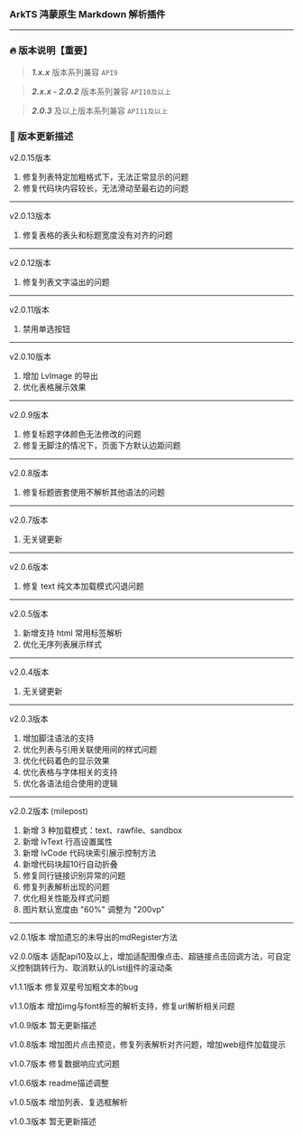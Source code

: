 ### ArkTS 鸿蒙原生 Markdown 解析插件

---

### 🔥 版本说明【重要】

> ***1.x.x*** 版本系列兼容 `API9`

> ***2.x.x - 2.0.2*** 版本系列兼容 `API10及以上`

> ***2.0.3*** 及以上版本系列兼容 `API11及以上`

### 🍺 版本更新描述

v2.0.15版本

1. 修复列表特定加粗格式下，无法正常显示的问题
2. 修复代码块内容较长，无法滑动至最右边的问题

---

v2.0.13版本

1. 修复表格的表头和标题宽度没有对齐的问题

---

v2.0.12版本

1. 修复列表文字溢出的问题

---

v2.0.11版本

1. 禁用单选按钮

---

v2.0.10版本

1. 增加 LvImage 的导出
2. 优化表格展示效果

---

v2.0.9版本

1. 修复标题字体颜色无法修改的问题
2. 修复无脚注的情况下，页面下方默认边距问题

---

v2.0.8版本

1. 修复标题嵌套使用不解析其他语法的问题

---

v2.0.7版本

1. 无关键更新

---

v2.0.6版本

1. 修复 text 纯文本加载模式闪退问题

---

v2.0.5版本

1. 新增支持 html 常用标签解析
2. 优化无序列表展示样式

---

v2.0.4版本

1. 无关键更新

---

v2.0.3版本

1. 增加脚注语法的支持
2. 优化列表与引用关联使用间的样式问题
3. 优化代码着色的显示效果
4. 优化表格与字体相关的支持
5. 优化各语法组合使用的逻辑

---

v2.0.2版本 (milepost)

1. 新增 3 种加载模式：text、rawfile、sandbox
2. 新增 lvText 行高设置属性
3. 新增 lvCode 代码块索引展示控制方法
4. 新增代码块超10行自动折叠
5. 修复同行链接识别异常的问题
6. 修复列表解析出现的问题
7. 优化相关性能及样式问题
8. 图片默认宽度由 "60%" 调整为 "200vp"

---

v2.0.1版本 增加遗忘的未导出的mdRegister方法

v2.0.0版本 适配api10及以上，增加适配图像点击、超链接点击回调方法，可自定义控制跳转行为、取消默认的List组件的滚动条

v1.1.1版本 修复双星号加粗文本的bug

v1.1.0版本 增加img与font标签的解析支持，修复url解析相关问题

v1.0.9版本 暂无更新描述

v1.0.8版本 增加图片点击预览，修复列表解析对齐问题，增加web组件加载提示

v1.0.7版本 修复数据响应式问题

v1.0.6版本 readme描述调整

v1.0.5版本 增加列表、复选框解析

v1.0.3版本 暂无更新描述
